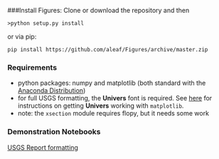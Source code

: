 ###Install Figures:
Clone or download the repository and then  

```
>python setup.py install
```
or via pip:

```
pip install https://github.com/aleaf/Figures/archive/master.zip
```

### Requirements
* python packages: numpy and matplotlib (both standard with the [Anaconda Distribution](https://www.continuum.io/downloads))
* for full USGS formatting, the **Univers** font is required. See [here](https://github.com/aleaf/Figures/blob/master/Notebooks/Univers.ipynb) for instructions on getting **Univers** working with ``matplotlib``.
*  note: the ``xsection`` module requires flopy, but it needs some work

### Demonstration Notebooks
[USGS Report formatting](https://github.com/aleaf/Figures/blob/master/Notebooks/Figures_demo.ipynb)



